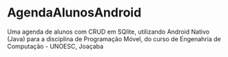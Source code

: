 # AgendaAlunosAndroid
Uma agenda de alunos com CRUD em SQlite, utilizando Android Nativo (Java) para a disciplina de Programação Móvel, do curso de Engenahria de Computação - UNOESC, Joaçaba
